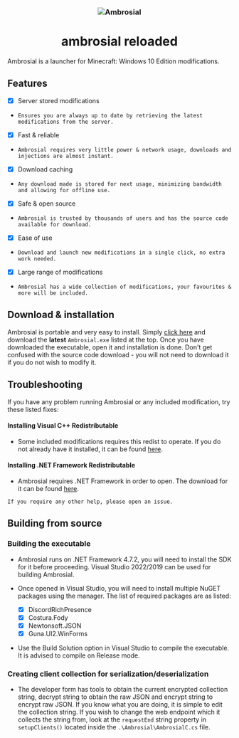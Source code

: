 <h3 align="center"><img src="https://user-images.githubusercontent.com/54753631/177060465-cfa6fa0f-727a-4f3e-b86d-45d4b844c4c9.png" alt="Ambrosial"></h3>
<h1 align="center">ambrosial reloaded</h1>

Ambrosial is a launcher for Minecraft: Windows 10 Edition modifications.

## Features
- [x] Server stored modifications
- `Ensures you are always up to date by retrieving the latest modifications from the server.`
- [x] Fast & reliable
- `Ambrosial requires very little power & network usage, downloads and injections are almost instant.`
- [x] Download caching
- `Any download made is stored for next usage, minimizing bandwidth and allowing for offline use.`
- [x] Safe & open source
- `Ambrosial is trusted by thousands of users and has the source code available for download.`
- [x] Ease of use
- `Download and launch new modifications in a single click, no extra work needed.`
- [x] Large range of modifications
- `Ambrosial has a wide collection of modifications, your favourites & more will be included.`

## Download & installation
Ambrosial is portable and very easy to install. Simply [click here](https://github.com/XenSideNBTS/ambrosial/releases) and download the **latest** `Ambrosial.exe` listed at the top. Once you have downloaded the executable, open it and installation is done. Don't get confused with the source code download - you will not need to download it if you do not wish to modify it.

## Troubleshooting
If you have any problem running Ambrosial or any included modification, try these listed fixes:
#### Installing Visual C++ Redistributable
- Some included modifications requires this redist to operate. If you do not already have it installed, it can be found [here](https://aka.ms/vs/17/release/vc_redist.x64.exe).
#### Installing .NET Framework Redistributable
- Ambrosial requires .NET Framework in order to open. The download for it can be found [here](https://dotnet.microsoft.com/en-us/download/dotnet-framework/thank-you/net472-web-installer).

`If you require any other help, please open an issue.`

## Building from source
### Building the executable
- Ambrosial runs on .NET Framework 4.7.2, you will need to install the SDK for it before proceeding. Visual Studio 2022/2019 can be used for building Ambrosial.
- Once opened in Visual Studio, you will need to install multiple NuGET packages using the manager. The list of required packages are as listed:

  - [x] DiscordRichPresence
  - [x] Costura.Fody
  - [x] Newtonsoft.JSON
  - [x] Guna.UI2.WinForms
- Use the Build Solution option in Visual Studio to compile the executable. It is advised to compile on Release mode.

### Creating client collection for serialization/deserialization
- The developer form has tools to obtain the current encrypted collection string, decrypt string to obtain the raw JSON and encrypt string to encrypt raw JSON. If you know what you are doing, it is simple to edit the collection string. If you wish to change the web endpoint which it collects the string from, look at the `requestEnd` string property in `setupClients()` located inside the `.\Ambrosial\AmbrosialC.cs` file.
